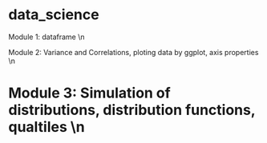 # data_science

Module 1: dataframe \n

Module 2: Variance and Correlations, ploting data by ggplot, axis properties \n

Module 3: Simulation of distributions, distribution functions, qualtiles \n
=======
